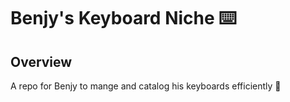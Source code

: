 # Benjy's Keyboard Niche :keyboard:
## Overview
A repo for Benjy to mange and catalog his keyboards efficiently :crossed_fingers: